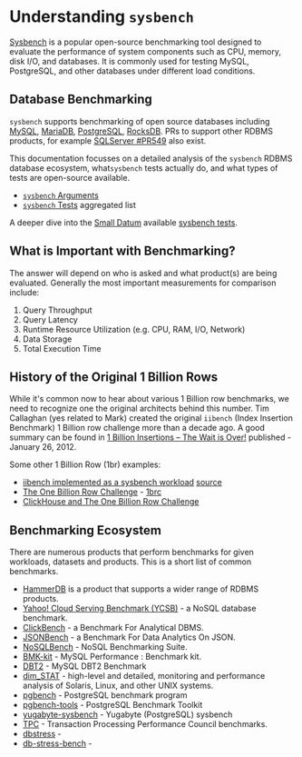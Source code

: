 # Understanding `sysbench`

[Sysbench](https://github.com/akopytov/sysbench/) is a popular open-source benchmarking tool designed to evaluate the performance of system components such as CPU, memory, disk I/O, and databases. It is commonly used for testing MySQL, PostgreSQL, and other databases under different load conditions.

## Database Benchmarking

`sysbench` supports benchmarking of open source databases including [MySQL](https://www.mysql.com), [MariaDB](https://mariadb.org/), [PostgreSQL](https://postgres.org), [RocksDB](https://rocksdb.org/). PRs to support other RDBMS products, for example [SQLServer #PR549](https://github.com/akopytov/sysbench/pull/549) also exist.

This documentation focusses on a detailed analysis of the `sysbench` RDBMS database ecosystem, what`sysbench` tests actually do, and what types of tests are open-source available.

- [`sysbench` Arguments](ARGS.md)
- [`sysbench` Tests](TESTS.md) aggregated list

A deeper dive into the [Small Datum](https://smalldatum.blogspot.com/) available [sysbench tests](SMALLDATUM.md).

## What is Important with Benchmarking?

The answer will depend on who is asked and what product(s) are being evaluated. Generally the most important measurements for comparison include:

1. Query Throughput
2. Query Latency
3. Runtime Resource Utilization (e.g. CPU, RAM, I/O, Network)
4. Data Storage
5. Total Execution Time

## History of the Original 1 Billion Rows

While it's common now to hear about various 1 Billion row benchmarks, we need to recognize one the original architects behind this number. Tim Callaghan (yes related to Mark) created the original `iibench` (Index Insertion Benchmark) 1 Billion row challenge more than a decade ago. A good summary can be found in [1 Billion Insertions – The Wait is Over!](https://www.percona.com/blog/1-billion-insertions-the-wait-is-over/)  published - January 26, 2012.

Some other 1 Billion Row (1br) examples:

- [iibench implemented as a sysbench workload](https://mysqlperf.github.io/mysql/sysbench-iibench/) [source](https://github.com/Dmitree-Max/sysbench-iibench)
- [The One Billion Row Challenge](https://www.morling.dev/blog/one-billion-row-challenge/) - [1brc](https://github.com/gunnarmorling/1brc)
- [ClickHouse and The One Billion Row Challenge](https://clickhouse.com/blog/clickhouse-one-billion-row-challenge)

## Benchmarking Ecosystem

There are numerous products that perform benchmarks for given workloads, datasets and products. This is a short list of common benchmarks.

- [HammerDB](https://www.hammerdb.com/) is a product that supports a wider range of RDBMS products.
- [Yahoo! Cloud Serving Benchmark (YCSB)](https://ycsb.site) - a NoSQL database benchmark.
- [ClickBench](https://benchmark.clickhouse.com/) -  a Benchmark For Analytical DBMS.
- [JSONBench](https://jsonbench.com/) - a Benchmark For Data Analytics On JSON.
- [NoSQLBench](https://github.com/nosqlbench/nosqlbench) - NoSQL Benchmarking Suite.
- [BMK-kit](http://dimitrik.free.fr/blog/posts/mysql-perf-bmk-kit.html) - MySQL Performance : Benchmark kit.
- [ DBT2](https://dev.mysql.com/downloads/benchmarks.html) - MySQL DBT2 Benchmark
- [dim_STAT](http://dimitrik.free.fr/) - high-level and detailed, monitoring and performance analysis of Solaris, Linux, and other UNIX systems.
- [pgbench](https://www.postgresql.org/docs/current/pgbench.html) - PostgreSQL benchmark program
- [pgbench-tools](https://github.com/gregs1104/pgbench-tools) - PostgreSQL Benchmark Toolkit
- [yugabyte-sysbench](https://github.com/yugabyte/sysbench) - Yugabyte (PostgreSQL) sysbench
- [TPC](https://www.tpc.org/) - Transaction Processing Performance Council benchmarks.
- [ dbstress](https://github.com/semberal/dbstress) -
- [ db-stress-bench](https://github.com/freakynit/db-stress-bench) -
